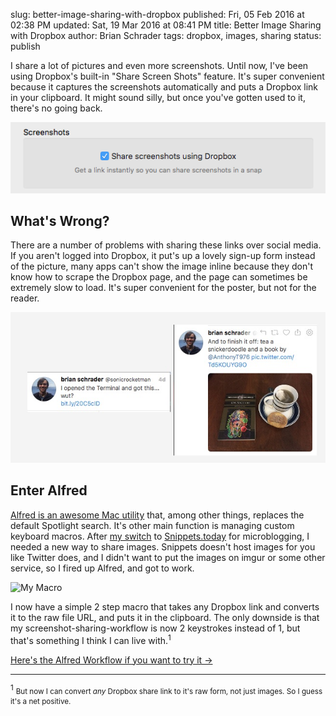 slug: better-image-sharing-with-dropbox
published: Fri, 05 Feb 2016 at 02:38 PM
updated: Sat, 19 Mar 2016 at 08:41 PM
title: Better Image Sharing with Dropbox
author: Brian Schrader
tags: dropbox, images, sharing
status: publish

I share a lot of pictures and even more screenshots. Until now, I've been using Dropbox's built-in "Share Screen Shots" feature. It's super convenient because it captures the screenshots automatically and puts a Dropbox link in your clipboard. It might sound silly, but once you've gotten used to it, there's no going back.

![Dropbox screen share](../../images/blog/dropbox_ss.png)


## What's Wrong?

There are a number of problems with sharing these links over social media. If you aren't logged into Dropbox, it put's up a lovely sign-up form instead of the picture, many apps can't show the image inline because they don't know how to scrape the Dropbox page, and the page can sometimes be extremely slow to load. It's super convenient for the poster, but not for the reader.


![Before and after](../../images/blog/tw_ss.jpg)

## Enter Alfred

[Alfred is an awesome Mac utility][alfred] that, among other things, replaces the default Spotlight search. It's other main function is managing custom keyboard macros. After [my switch][tw] to [Snippets.today][sn] for microblogging, I needed a new way to share images. Snippets doesn't host images for you like Twitter does, and I didn't want to put the images on imgur or some other service, so I fired up Alfred, and got to work.

![My Macro][window]

[sn]: http://snippets.today
[tw]: http://brianschrader.com/archive/breaking-up-is-hard-to-do/
[alfred]: https://www.alfredapp.com
[workflow]: https://dl.dropboxusercontent.com/s/cphwp7brw14r0lo/Convert%20Dropbox%20Share%20Link%20to%20Raw%20Image%20URL.alfredworkflow?dl=0
[window]: ../../images/blog/alfred.jp2

I now have a simple 2 step macro that takes any Dropbox link and converts it to the raw file URL, and puts it in the clipboard. The only downside is that my screenshot-sharing-workflow is now 2 keystrokes instead of 1, but that's something I think I can live with.<sup>1</sup>

[Here's the Alfred Workflow if you want to try it &#8594;][workflow]

--------

<sup>1</sup> <small>But now I can convert *any* Dropbox share link to it's raw form, not just images. So I guess it's a net positive.</small>

